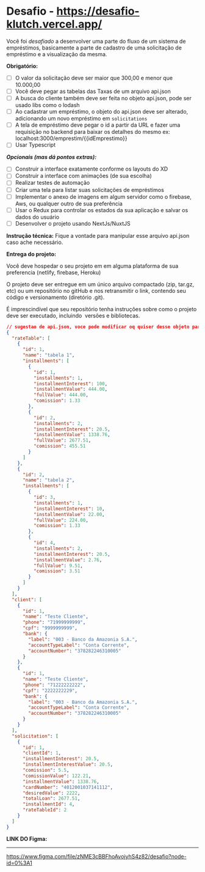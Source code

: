 # Desafio  -  https://desafio-klutch.vercel.app/

Você foi *desafiado* a desenvolver uma parte do fluxo de um sistema de empréstimos, basicamente a parte de cadastro de uma solicitação de empréstimo e a visualização da mesma.

**Obrigatório:**

- [ ]  O valor da solicitação deve ser maior que 300,00 e menor que 10.000,00
- [ ]  Você deve pegar as tabelas das Taxas de um arquivo api.json
- [ ]  A busca do cliente também deve ser feita no objeto api.json, pode ser usado libs como o lodash
- [ ]  Ao cadastrar um empréstimo, o objeto do api.json deve ser alterado, adicionando um novo empréstimo em `solicitations`
- [ ]  A tela de empréstimo deve pegar o id a partir da URL e fazer uma requisição no backend para   baixar os detalhes do mesmo ex: localhost:3000/emprestim/{{idEmprestimo}}
- [ ]  Usar Typescript

***Opcionais (mas dá pontos extras):***

- [ ]  Construir a interface exatamente conforme os layouts do XD
- [ ]  Construir a interface com animações (de sua escolha)
- [ ]  Realizar testes de automação
- [ ]  Criar uma tela para listar suas solicitações de empréstimos
- [ ]  Implementar o anexo de imagens em algum servidor como o firebase, Aws, ou qualquer outro de sua preferência
- [ ]  Usar o Redux para controlar os estados da sua aplicação e salvar os dados do usuário
- [ ]  Desenvolver o projeto usando NextJs/NuxtJS

**Instrução técnica:**
Fique a vontade para manipular esse arquivo api.json caso ache necessário.

**Entrega do projeto:**

Você deve hospedar o seu projeto em em alguma plataforma de sua preferencia (netlify, firebase, Heroku)

O projeto deve ser entregue em um único arquivo compactado (zip, tar.gz, etc) ou um repositório no gitHub e nos retransmitir o link, contendo seu código e versionamento (diretório .git).

É imprescindível que seu repositório tenha instruções sobre como o projeto deve ser executado, incluindo  versões e bibliotecas.

```json
// sugestao de api.json, voce pode modificar oq quiser desse objeto para facilitar os fluxos
{
  "rateTable": [
    {
      "id": 1,
      "name": "tabela 1",
      "installments": [
        {
          "id": 1,
          "installments": 1,
          "installmentInterest": 100,
          "installmentValue": 444.00,
          "fullValue": 444.00,
          "comission": 1.33
        },
        {
          "id": 2,
          "installments": 2,
          "installmentInterest": 20.5,
          "installmentValue": 1338.76,
          "fullValue": 2677.51,
          "comission": 455.51
        }
      ]
    },
    {
      "id": 2,
      "name": "tabela 2",
      "installments": [
        {
          "id": 3,
          "installments": 1,
          "installmentInterest": 10,
          "installmentValue": 22.00,
          "fullValue": 224.00,
          "comission": 1.33
        },
        {
          "id": 4,
          "installments": 2,
          "installmentInterest": 20.5,
          "installmentValue": 2.76,
          "fullValue": 9.51,
          "comission": 3.51
        }
      ]
    }
  ],
  "client": [
    {
      "id": 1,
      "name": "Teste Cliente",
      "phone": "71999999999",
      "cpf": "9999999999",
      "bank": {
        "label": "003 - Banco da Amazonia S.A.",
        "accountTypeLabel": "Conta Corrente",
        "accountNumber": "378282246310005"
      }
    },
    {
      "id": 1,
      "name": "Teste Cliente",
      "phone": "71222222222",
      "cpf": "2222222229",
      "bank": {
        "label": "003 - Banco da Amazonia S.A.",
        "accountTypeLabel": "Conta Corrente",
        "accountNumber": "378282246310005"
      }
    }
  ],
  "solicitation": [
    {
      "id": 1,
      "clientId": 1,
      "installmentInterest": 20.5,
      "installmentInterestValue": 20.5,
      "comission": 5.5,
      "comissionValue": 122.21,
      "installmentValue": 1338.76,
      "cardNumber": "4012001037141112",
      "desiredValue": 2222,
      "totalLoan": 2677.51,
      "installmentId": 4,
      "rateTableId": 2
    }
  ]
}
```

**LINK DO Figma:** 
***
https://www.figma.com/file/zNME3cBBFhoAvojyhS4z82/desafio?node-id=0%3A1

